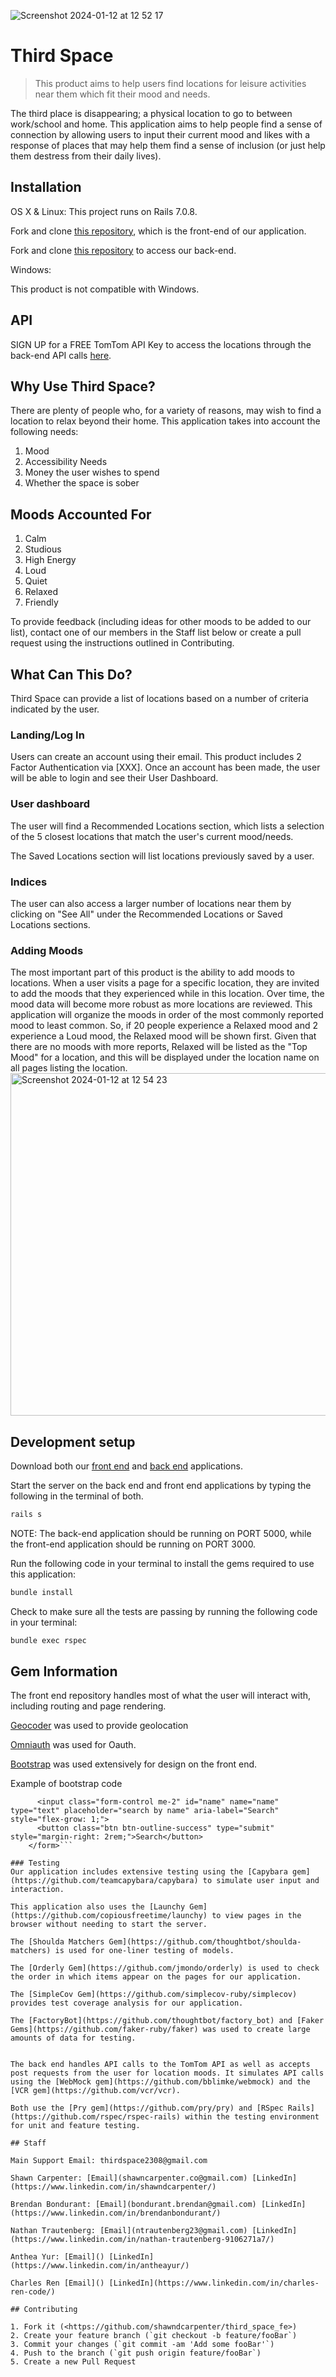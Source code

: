 
![Screenshot 2024-01-12 at 12 52 17](https://github.com/shawndcarpenter/third_space_fe/assets/139706925/13ba53ac-448b-46f8-a100-7bac4f745461)

# Third Space
> This product aims to help users find locations for leisure activities near them which fit their mood and needs.

The third place is disappearing; a physical location to go to between work/school and home. This application aims to help people find a sense of connection by allowing users to input their current mood and likes with a response of places that may help them find a sense of inclusion (or just help them destress from their daily lives).


## Installation

OS X & Linux:
This project runs on Rails 7.0.8.

Fork and clone [this repository](https://github.com/shawndcarpenter/third_space_fe), which is the front-end of our application.

Fork and clone [this repository](https://github.com/shawndcarpenter/third_space_be) to access our back-end.

Windows:

This product is not compatible with Windows.

## API
SIGN UP for a FREE TomTom API Key to access the locations through the back-end API calls [here](https://developer.tomtom.com/user/register).


## Why Use Third Space?

There are plenty of people who, for a variety of reasons, may wish to find a location to relax beyond their home. This application takes into account the following needs:
1. Mood
2. Accessibility Needs
3. Money the user wishes to spend
4. Whether the space is sober

## Moods Accounted For
1. Calm
2. Studious
3. High Energy
4. Loud
5. Quiet
6. Relaxed
7. Friendly

To provide feedback (including ideas for other moods to be added to our list), contact one of our members in the Staff list below or create a pull request using the instructions outlined in Contributing.

## What Can This Do?
Third Space can provide a list of locations based on a number of criteria indicated by the user. 

### Landing/Log In

Users can create an account using their email. This product includes 2 Factor Authentication via [XXX].
Once an account has been made, the user will be able to login and see their User Dashboard.

### User dashboard
The user will find a Recommended Locations section, which lists a selection of the 5 closest locations that match the user's current mood/needs.

The Saved Locations section will list locations previously saved by a user.

### Indices
The user can also access a larger number of locations near them by clicking on "See All" under the Recommended Locations or Saved Locations sections.

### Adding Moods
The most important part of this product is the ability to add moods to locations. When a user visits a page for a specific location, they are invited to add the moods that they experienced while in this location. Over time, the mood data will become more robust as more locations are reviewed. This application will organize the moods in order of the most commonly reported mood to least common. So, if 20 people experience a Relaxed mood and 2 experience a Loud mood, the Relaxed mood will be shown first. Given that there are no moods with more reports, Relaxed will be listed as the "Top Mood" for a location, and this will be displayed under the location name on all pages listing the location.
<img width="548" alt="Screenshot 2024-01-12 at 12 54 23" src="https://github.com/shawndcarpenter/third_space_fe/assets/139706925/0da72ae4-3f06-4d4a-bfae-c895711ff8c3">

## Development setup
Download both our [front end](https://github.com/shawndcarpenter/third_space_fe) and [back end](https://github.com/shawndcarpenter/third_space_be) applications.

Start the server on the back end and front end applications by typing the following in the terminal of both.

```sh
rails s
```

NOTE: The back-end application should be running on PORT 5000,
while the front-end application should be running on PORT 3000.


Run the following code in your terminal to install the gems required to use this application:
```sh
bundle install
```

Check to make sure all the tests are passing by running the following code in your terminal:
```sh
bundle exec rspec
```

## Gem Information
The front end repository handles most of what the user will interact with, including routing and page rendering. 

[Geocoder](https://github.com/alexreisner/geocoder) was used to provide geolocation

[Omniauth](https://github.com/omniauth/omniauth) was used for Oauth. 

[Bootstrap](https://github.com/twbs/bootstrap-rubygem) was used extensively for design on the front end.

Example of bootstrap code
```    <form class="d-flex w-50" action="/third_spaces/search" method="get" name="name" id="name">
      <input class="form-control me-2" id="name" name="name" type="text" placeholder="search by name" aria-label="Search" style="flex-grow: 1;">
      <button class="btn btn-outline-success" type="submit" style="margin-right: 2rem;">Search</button>
    </form>```

### Testing
Our application includes extensive testing using the [Capybara gem](https://github.com/teamcapybara/capybara) to simulate user input and interaction.

This application also uses the [Launchy Gem](https://github.com/copiousfreetime/launchy) to view pages in the browser without needing to start the server.

The [Shoulda Matchers Gem](https://github.com/thoughtbot/shoulda-matchers) is used for one-liner testing of models.

The [Orderly Gem](https://github.com/jmondo/orderly) is used to check the order in which items appear on the pages for our application.

The [SimpleCov Gem](https://github.com/simplecov-ruby/simplecov) provides test coverage analysis for our application.

The [FactoryBot](https://github.com/thoughtbot/factory_bot) and [Faker Gems](https://github.com/faker-ruby/faker) was used to create large amounts of data for testing. 


The back end handles API calls to the TomTom API as well as accepts post requests from the user for location moods. It simulates API calls using the [WebMock gem](https://github.com/bblimke/webmock) and the [VCR gem](https://github.com/vcr/vcr).

Both use the [Pry gem](https://github.com/pry/pry) and [RSpec Rails](https://github.com/rspec/rspec-rails) within the testing environment for unit and feature testing.

## Staff

Main Support Email: thirdspace2308@gmail.com

Shawn Carpenter: [Email](shawncarpenter.co@gmail.com) [LinkedIn](https://www.linkedin.com/in/shawndcarpenter/)

Brendan Bondurant: [Email](bondurant.brendan@gmail.com) [LinkedIn](https://www.linkedin.com/in/brendanbondurant/)

Nathan Trautenberg: [Email](ntrautenberg23@gmail.com) [LinkedIn](https://www.linkedin.com/in/nathan-trautenberg-9106271a7/)

Anthea Yur: [Email]() [LinkedIn](https://www.linkedin.com/in/antheayur/)

Charles Ren [Email]() [LinkedIn](https://www.linkedin.com/in/charles-ren-code/)

## Contributing

1. Fork it (<https://github.com/shawndcarpenter/third_space_fe>)
2. Create your feature branch (`git checkout -b feature/fooBar`)
3. Commit your changes (`git commit -am 'Add some fooBar'`)
4. Push to the branch (`git push origin feature/fooBar`)
5. Create a new Pull Request



